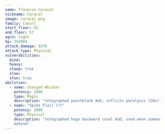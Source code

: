 ```yaml
---
name: Traverse Caracal
nickname: Caracal
image: caracal.png
family: Coeurl
start_floor: 55
end_floor: 57
agro: Sight
hp: 354004
attack_damage: 9370
attack_type: Physical
vulnerabilities:
  bind: 
  heavy: 
  sleep: true
  slow: 
  stun: true
abilities:
  - name: Charged Whisker
    potency: 2000
    type: Magic
    description: "telegraphed pointblank AoE; inflicts paralysis (20s)"
  - name: "Spike Flail (?)"
    potency: 2000
    type: Physical
    description: "telegraphed huge backward conal AoE; used when someone is
    behind"
---
```


